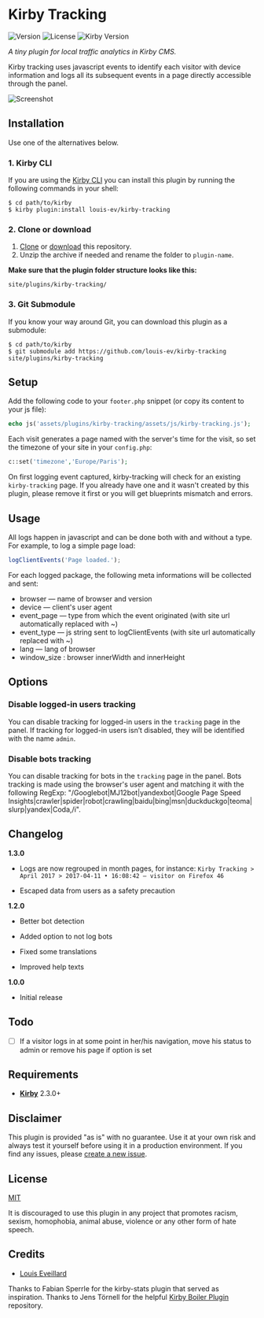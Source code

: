 # Kirby Tracking

![Version](https://img.shields.io/badge/version-1.3.0-green.svg) ![License](https://img.shields.io/badge/license-MIT-green.svg) ![Kirby Version](https://img.shields.io/badge/Kirby-2.3%2B-red.svg)

*A tiny plugin for local traffic analytics in Kirby CMS.*

Kirby tracking uses javascript events to identify each visitor with device information and logs all its subsequent events in a page directly accessible through the panel. 

![Screenshot](screenshot.png)

## Installation

Use one of the alternatives below.

### 1. Kirby CLI

If you are using the [Kirby CLI](https://github.com/getkirby/cli) you can install this plugin by running the following commands in your shell:

```
$ cd path/to/kirby
$ kirby plugin:install louis-ev/kirby-tracking
```

### 2. Clone or download

1. [Clone](https://github.com/louis-ev/kirby-tracking.git) or [download](https://github.com/louis-ev/kirby-tracking/archive/master.zip)  this repository.
2. Unzip the archive if needed and rename the folder to `plugin-name`.

**Make sure that the plugin folder structure looks like this:**

```
site/plugins/kirby-tracking/
```

### 3. Git Submodule

If you know your way around Git, you can download this plugin as a submodule:

```
$ cd path/to/kirby
$ git submodule add https://github.com/louis-ev/kirby-tracking site/plugins/kirby-tracking
```

## Setup

Add the following code to your `footer.php` snippet (or copy its content to your js file):

```php
echo js('assets/plugins/kirby-tracking/assets/js/kirby-tracking.js');
```

Each visit generates a page named with the server's time for the visit, so set the timezone of your site in your `config.php`:

```php
c::set('timezone','Europe/Paris');
```

On first logging event captured, kirby-tracking will check for an existing `kirby-tracking` page. If you already have one and it wasn't created by this plugin, please remove it first or you will get blueprints mismatch and errors.

## Usage

All logs happen in javascript and can be done both with and without a type.
For example, to log a simple page load:

```js
logClientEvents('Page loaded.');
```

For each logged package, the following meta informations will be collected and sent:
- browser — name of browser and version 
- device — client's user agent
- event_page — type from which the event originated (with site url automatically replaced with ~)
- event_type — js string sent to logClientEvents (with site url automatically replaced with ~)
- lang — lang of browser
- window_size : browser innerWidth and innerHeight

## Options

### Disable logged-in users tracking

You can disable tracking for logged-in users in the `tracking` page in the panel. If tracking for logged-in users isn’t disabled, they will be identified with the name `admin`.

### Disable bots tracking

You can disable tracking for bots in the `tracking` page in the panel. Bots tracking is made using the browser's user agent and matching it with the following RegExp: "/Googlebot|MJ12bot|yandexbot|Google Page Speed Insights|crawler|spider|robot|crawling|baidu|bing|msn|duckduckgo|teoma|slurp|yandex|Coda,/i".

## Changelog

**1.3.0**

- Logs are now regrouped in month pages, for instance: `Kirby Tracking > April 2017 > 2017-04-11 • 16:08:42 — visitor on Firefox 46`

- Escaped data from users as a safety precaution

**1.2.0**

- Better bot detection

- Added option to not log bots

- Fixed some translations

- Improved help texts

**1.0.0**

- Initial release

## Todo

- [ ] If a visitor logs in at some point in her/his navigation, move his status to admin or remove his page if option is set 

## Requirements

- [**Kirby**](https://getkirby.com/) 2.3.0+

## Disclaimer

This plugin is provided "as is" with no guarantee. Use it at your own risk and always test it yourself before using it in a production environment. If you find any issues, please [create a new issue](https://github.com/louis-ev/kirby-tracking/issues/new).

## License

[MIT](https://opensource.org/licenses/MIT)

It is discouraged to use this plugin in any project that promotes racism, sexism, homophobia, animal abuse, violence or any other form of hate speech.

## Credits

- [Louis Eveillard](https://louiseveillard.com/)

Thanks to Fabian Sperrle for the kirby-stats plugin that served as inspiration.
Thanks to Jens Törnell for the helpful [Kirby Boiler Plugin](https://github.com/jenstornell/kirby-boiler-plugin) repository.
